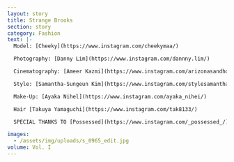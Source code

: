 ```yaml
---
layout: story
title: Strange Brooks
section: story
category: Fashion
text: |-
  Model: [Cheeky](https://www.instagram.com/cheekymaa/)

  Photography: [Danny Lim](https://www.instagram.com/dannny.lim/)

  Cinematography: [Ameer Kazmi](https://www.instagram.com/arizonasandhoneybuns/)

  Style: [Samantha-Sungeun Kim](https://www.instagram.com/stylesamantha7/)

  Make-Up: [Ayaka Nihel](https://www.instagram.com/ayaka_nihei/)

  Hair [Takuya Yamaguchi](https://www.instagram.com/tak8133/)

  SPECIAL THANKS TO [Possessed](https://www.instagram.com/_possessed_/)

images:
  - /assets/img/uploads/s_0965_edit.jpg
volume: Vol. I
---
```

